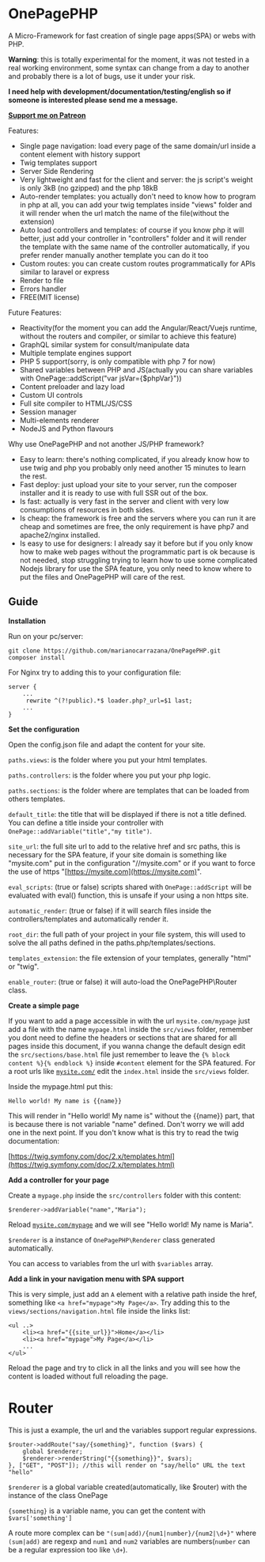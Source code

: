 # OnePagePHP

A Micro-Framework for fast creation of single page apps(SPA) or webs with PHP.

**Warning**: this is totally experimental for the moment, it was not tested in a real working environment, some syntax can change from a day to another and probably there is a lot of bugs, use it under your risk.

**I need help with development/documentation/testing/english so if someone is interested please send me a message.**

**[Support me on Patreon](https://www.patreon.com/marianofromlaruta)**

Features:

* Single page navigation: load every page of the same domain/url inside a content element with history support
* Twig templates support
* Server Side Rendering
* Very lightweight and fast for the client and server: the js script's weight is only 3kB (no gzipped) and the php 18kB
* Auto-render templates: you actually don't need to know how to program in php at all, you can add your twig templates inside "views" folder and it will render when the url match the name of the file(without the extension)
* Auto load controllers and templates: of course if you know php it will better, just add your controller in "controllers" folder and it will render the template with the same name of the controller automatically, if you prefer render manually another template you can do it too
* Custom routes: you can create custom routes programmatically for APIs similar to laravel or express
* Render to file
* Errors handler
* FREE(MIT license)

Future Features:

* Reactivity(for the moment you can add the Angular/React/Vuejs runtime, without the routers and compiler, or similar to achieve this feature)
* GraphQL similar system for consult/manipulate data
* Multiple template engines support
* PHP 5 support(sorry, is only compatible with php 7 for now)
* Shared variables between PHP and JS(actually you can share variables with OnePage::addScript("var jsVar={$phpVar}"))
* Content preloader and lazy load
* Custom UI controls
* Full site compiler to HTML/JS/CSS
* Session manager
* Multi-elements renderer
* NodeJS and Python flavours

Why use OnePagePHP and not another JS/PHP framework?

* Easy to learn: there's nothing complicated, if you already know how to use twig and php you probably only need another 15 minutes to learn the rest.
* Fast deploy: just upload your site to your server, run the composer installer and it is ready to use with full SSR out of the box.
* Is fast: actually is very fast in the server and client with very low consumptions of resources in both sides.
* Is cheap: the framework is free and the servers where you can run it are cheap and sometimes are free, the only requirement is have php7 and apache2/nginx installed.
* Is easy to use for designers: I already say it before but if you only know how to make web pages without the programmatic part is ok because is not needed, stop struggling trying to learn how to use some complicated Nodejs library for use the SPA feature, you only need to know where to put the files and OnePagePHP will care of the rest.

## Guide

**Installation**

Run on your pc/server:

    git clone https://github.com/marianocarrazana/OnePagePHP.git
    composer install

For Nginx try to adding this to your configuration file:

    server {
        ...
         rewrite ^(?!public).*$ loader.php?_url=$1 last;
        ...
    }

**Set the configuration**

Open the config.json file and adapt the content for your site.

`paths.views`: is the folder where you put your html templates.

`paths.controllers`: is the folder where you put your php logic.

`paths.sections`: is the folder where are templates that can be loaded from others templates.

`default_title`: the title that will be displayed if there is not a title defined. You can define a title inside your controller with `OnePage::addVariable("title","my title")`.

`site_url`: the full site url to add to the relative href and src paths, this is necessary for the SPA feature, if your site domain is something like "mysite.com" put in the configuration "//mysite.com" or if you want to force the use of https "[https://mysite.com](https://mysite.com)".

`eval_scripts`: (true or false) scripts shared with `OnePage::addScript` will be evaluated with eval() function, this is unsafe if your using a non https site.

`automatic_render`: (true or false) if it will search files inside the controllers/templates and automatically render it.

`root_dir`: the full path of your project in your file system, this will used to solve the all paths defined in the paths.php/templates/sections.

`templates_extension`: the file extension of your templates, generally "html" or "twig".

`enable_router`: (true or false) it will auto-load the OnePagePHP\Router class.

**Create a simple page**

If you want to add a page accessible in with the url `mysite.com/mypage` just add a file with the name `mypage.html` inside the `src/views` folder, remember you dont need to define the headers or sections that are shared for all pages inside this document, if you wanna change the default design edit the `src/sections/base.html` file just remember to leave the `{% block content %}{% endblock %}` inside `#content` element for the SPA featured. For a root urls like [`mysite.com/`](https://mysite.com/) edit the `index.html` inside the `src/views` folder.

Inside the mypage.html put this:

    Hello world! My name is {{name}}

This will render in "Hello world! My name is" without the  {{name}} part, that is because there is not variable "name" defined. Don't worry we will add one in the next point. If you don't know what is this try to read the twig documentation:

[https://twig.symfony.com/doc/2.x/templates.html](https://twig.symfony.com/doc/2.x/templates.html)

**Add a controller for your page**

Create a `mypage.php` inside the `src/controllers` folder with this content:

    $renderer->addVariable("name","Maria");

Reload [`mysite.com/mypage`](https://mysite.com/mypage) and we will see "Hello world! My name is Maria".

`$renderer` is a instance of `OnePagePHP\Renderer` class generated automatically.

You can access to variables from the url with `$variables` array.

**Add a link in your navigation menu with SPA support**

This is very simple, just add an `A` element with a relative path inside the href, something like `<a href="mypage">My Page</a>`. Try adding this to the `views/sections/navigation.html` file inside the links list:

    <ul ..>
        <li><a href="{{site_url}}">Home</a></li>
        <li><a href="mypage">My Page</a></li>
        ...
    </ul>

Reload the page and try to click in all the links and you will see how the content is loaded without full reloading the page.

# Router

This is just a example, the url and the variables support regular expressions.

    $router->addRoute("say/{something}", function ($vars) {
        global $renderer;
        $renderer->renderString("{{something}}", $vars);
    }, ["GET", "POST"]); //this will render on "say/hello" URL the text "hello"

`$renderer` is a global variable created(automatically, like $router) with the instance of the class OnePage

`{something}` is a variable name, you  can get the content with `$vars['something']`

A route more complex can be `"(sum|add)/{num1|number}/{num2|\d+}"` where `(sum|add)` are regexp and `num1` and `num2` variables are numbers(`number` can be a regular expression too like `\d+`).

